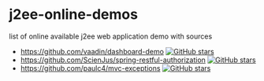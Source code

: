 # j2ee-online-demos
list of online available j2ee web application demo with sources

* https://github.com/vaadin/dashboard-demo [![GitHub stars](https://img.shields.io/github/stars/vaadin/dashboard-demo.svg?style=social&label=Star&maxAge=2592000)](https://github.com/vaadin/dashboard-demo)
* https://github.com/ScienJus/spring-restful-authorization [![GitHub stars](https://img.shields.io/github/stars/ScienJus/spring-restful-authorization.svg?style=social&label=Star&maxAge=2592000)](https://github.com/ScienJus/spring-restful-authorization)
* https://github.com/paulc4/mvc-exceptions [![GitHub stars](https://img.shields.io/github/stars/paulc4/mvc-exceptions.svg?style=social&label=Star&maxAge=2592000)](https://github.com/paulc4/mvc-exceptions)
